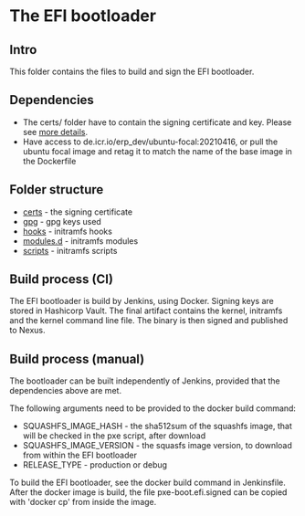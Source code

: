 # The EFI bootloader

## Intro

This folder contains the files to build and sign the EFI bootloader.

## Dependencies

* The certs/ folder have to contain the signing certificate and key. Please see [more details](certs/README.md).
* Have access to de.icr.io/erp_dev/ubuntu-focal:20210416, or pull the ubuntu focal image and retag it to match the name 
of the base image in the Dockerfile

## Folder structure
- [certs](certs/README.md)          - the signing certificate
- [gpg](gpg/README.md)              - gpg keys used
- [hooks](hooks/README.md)          - initramfs hooks
- [modules.d](modules.d/README.md)  - initramfs modules
- [scripts](scripts/README.md)      - initramfs scripts

## Build process (CI)

The EFI bootloader is build by Jenkins, using Docker. 
Signing keys are stored in Hashicorp Vault.
The final artifact contains the kernel, initramfs and the kernel command line file.
The binary is then signed and published to Nexus.

## Build process (manual)

The bootloader can be built independently of Jenkins, provided that the dependencies above are met.

The following arguments need to be provided to the docker build command:

- SQUASHFS_IMAGE_HASH - the sha512sum of the squashfs image, that will be checked in the pxe script, after download
- SQUASHFS_IMAGE_VERSION - the squasfs image version, to download from within the EFI bootloader 
- RELEASE_TYPE - production or debug

To build the EFI bootloader, see the docker build command in Jenkinsfile. 
After the docker image is build, the file pxe-boot.efi.signed can be copied with 'docker cp' from inside the image.
